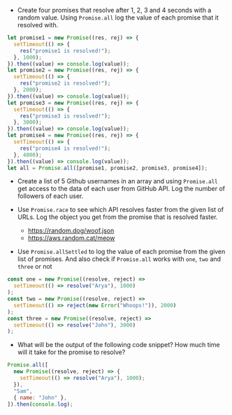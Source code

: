 - Create four promises that resolve after 1, 2, 3 and 4 seconds with a random value. Using `Promise.all` log the value of each promise that it resolved with.

```js
let promise1 = new Promise((res, rej) => {
  setTimeout(() => {
    res("promise1 is resolved!");
  }, 1000);
}).then((value) => console.log(value));
let promise2 = new Promise((res, rej) => {
  setTimeout(() => {
    res("promise2 is resolved!");
  }, 2000);
}).then((value) => console.log(value));
let promise3 = new Promise((res, rej) => {
  setTimeout(() => {
    res("promise3 is resolved!");
  }, 3000);
}).then((value) => console.log(value));
let promise4 = new Promise((res, rej) => {
  setTimeout(() => {
    res("promise4 is resolved!");
  }, 4000);
}).then((value) => console.log(value));
let all = Promise.all([promise1, promise2, promise3, promise4]);
```

- Create a list of 5 Github usernames in an array and using `Promise.all` get access to the data of each user from GitHub API. Log the number of followers of each user.

- Use `Promise.race` to see which API resolves faster from the given list of URLs. Log the object you get from the promise that is resolved faster.

  - https://random.dog/woof.json
  - https://aws.random.cat/meow

- Use `Promise.allSettled` to log the value of each promise from the given list of promises. And also check if `Promise.all` works with `one`, `two` and `three` or not

```js
const one = new Promise((resolve, reject) =>
  setTimeout(() => resolve("Arya"), 1000)
);
const two = new Promise((resolve, reject) =>
  setTimeout(() => reject(new Error("Whoops!")), 2000)
);
const three = new Promise((resolve, reject) =>
  setTimeout(() => resolve("John"), 3000)
);
```

- What will be the output of the following code snippet? How much time will it take for the promise to resolve?

```js
Promise.all([
  new Promise((resolve, reject) => {
    setTimeout(() => resolve("Arya"), 1000);
  }),
  "Sam",
  { name: "John" },
]).then(console.log);
```
